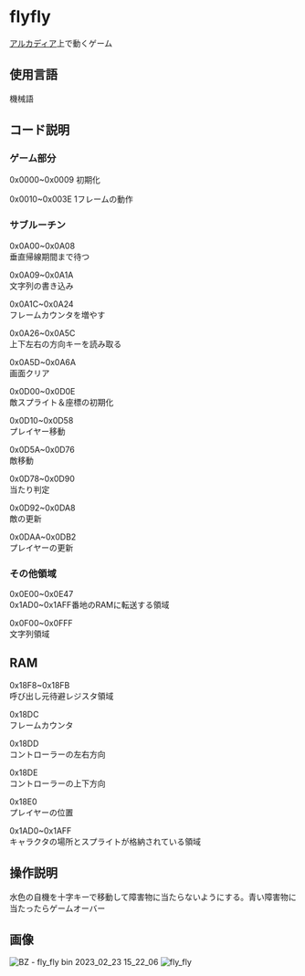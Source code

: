# flyfly
[アルカディア](https://ja.wikipedia.org/wiki/%E3%82%A2%E3%83%AB%E3%82%AB%E3%83%87%E3%82%A3%E3%82%A2_(%E3%82%B2%E3%83%BC%E3%83%A0%E6%A9%9F))上で動くゲーム

## 使用言語
機械語

## コード説明
### ゲーム部分
0x0000~0x0009
初期化

0x0010~0x003E
1フレームの動作

### サブルーチン
0x0A00~0x0A08\
垂直帰線期間まで待つ

0x0A09~0x0A1A\
文字列の書き込み

0x0A1C~0x0A24\
フレームカウンタを増やす

0x0A26~0x0A5C\
上下左右の方向キーを読み取る

0x0A5D~0x0A6A\
画面クリア

0x0D00~0x0D0E\
敵スプライト＆座標の初期化

0x0D10~0x0D58\
プレイヤー移動

0x0D5A~0x0D76\
敵移動

0x0D78~0x0D90\
当たり判定

0x0D92~0x0DA8\
敵の更新

0x0DAA~0x0DB2\
プレイヤーの更新

### その他領域
0x0E00\~0x0E47\
0x1AD0~0x1AFF番地のRAMに転送する領域

0x0F00~0x0FFF\
文字列領域

## RAM
0x18F8~0x18FB\
呼び出し元待避レジスタ領域

0x18DC\
フレームカウンタ

0x18DD\
コントローラーの左右方向

0x18DE\
コントローラーの上下方向

0x18E0\
プレイヤーの位置

0x1AD0~0x1AFF\
キャラクタの場所とスプライトが格納されている領域




## 操作説明
水色の自機を十字キーで移動して障害物に当たらないようにする。青い障害物に当たったらゲームオーバー
## 画像

![BZ - fly_fly bin 2023_02_23 15_22_06](https://user-images.githubusercontent.com/43674314/220834067-481bee51-9aaf-4e95-a3da-3ad9d2b4d834.png)
![fly_fly](https://user-images.githubusercontent.com/43674314/220832975-f116b249-a660-453a-b5b4-94e4fe02c728.png)
